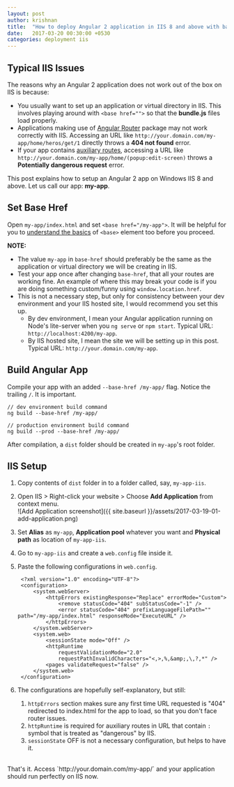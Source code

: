 ```yaml
---
layout: post
author: krishnan
title:  "How to deploy Angular 2 application in IIS 8 and above with base URL"
date:   2017-03-20 00:30:00 +0530
categories: deployment iis
---
```


## Typical IIS Issues

The reasons why an Angular 2 application does not work out of the box on IIS is because:

* You usually want to set up an application or virtual directory in IIS. This involves
playing around with `<base href="">` so that the **bundle.js** files load properly.
* Applications making use of [Angular Router][2] package may not work correctly with IIS.
Accessing an URL like `http://your.domain.com/my-app/home/heros/get/1` directly throws a
**404 not found** error.
* If your app contains [auxiliary routes][3], accessing a URL like
`http://your.domain.com/my-app/home/(popup:edit-screen)`
throws a **Potentially dangerous request** error.

This post explains how to setup an Angular 2 app on Windows IIS 8 and above.
Let us call our app: **my-app**.


## Set Base Href

Open `my-app/index.html` and set `<base href="/my-app">`. It will be helpful for you to
[understand the basics][4] of `<base>` element too before you proceed.

**NOTE:**
* The value `my-app` in `base-href` should preferably be the same as the application or
virtual directory we will be creating in IIS.
* Test your app once after changing `base-href`, that all your routes are working fine. An example
of where this may break your code is if you are doing something custom/funny using `window.location.href`.
* This is not a necessary step, but only for consistency between your dev environment and
your IIS hosted site, I would recommend you set this up.
    * By dev environment, I mean your Angular application running on Node's lite-server when you 
    `ng serve` or `npm start`. Typical URL: `http://localhost:4200/my-app`.
    * By IIS hosted site, I mean the site we will be setting up in this post. Typical URL:
    `http://your.domain.com/my-app`.


## Build Angular App

Compile your app with an added `--base-href /my-app/` flag. Notice the trailing `/`. It is important.

    // dev environment build command
    ng build --base-href /my-app/
    
    // production environment build command
    ng build --prod --base-href /my-app/

After compilation, a `dist` folder should be created in `my-app`'s root folder.


## IIS Setup

1. Copy contents of `dist` folder in to a folder called, say, `my-app-iis`.
1. Open IIS > Right-click your website > Choose **Add Application** from context menu.<br>
![Add Application screenshot]({{ site.baseurl }}/assets/2017-03-19-01-add-application.png)
1. Set **Alias** as `my-app`, **Application pool** whatever you want and
**Physical path** as location of `my-app-iis`.
1. Go to `my-app-iis` and create a `web.config` file inside it.
1. Paste the following configurations in `web.config`.

        <?xml version="1.0" encoding="UTF-8"?>
        <configuration>
            <system.webServer>
                <httpErrors existingResponse="Replace" errorMode="Custom">
                    <remove statusCode="404" subStatusCode="-1" />
                    <error statusCode="404" prefixLanguageFilePath="" path="/my-app/index.html" responseMode="ExecuteURL" />
                </httpErrors>
            </system.webServer>
            <system.web>
                <sessionState mode="Off" />
                <httpRuntime
                    requestValidationMode="2.0"
                    requestPathInvalidCharacters="<,>,%,&amp;,\,?,*" />
                <pages validateRequest="false" />
            </system.web>
        </configuration>

1. The configurations are hopefully self-explanatory, but still:
    1. `httpErrors` section makes sure any first time URL requested is "404" redirected
    to index.html for the app to load, so that you don't face router issues.
    1. `httpRuntime` is required for auxiliary routes in URL that contain `:` symbol
    that is treated as "dangerous" by IIS.
    1. `sessionState` OFF is not a necessary configuration, but helps to have it.

<br>
That's it. Access `http://your.domain.com/my-app/` and your application should run perfectly on IIS now.


[1]: https://github.com/angular/angular-cli
[2]: https://angular.io/docs/ts/latest/guide/router.html
[3]: https://angular.io/docs/ts/latest/guide/router.html#!#named-outlets
[4]: https://www.w3schools.com/tags/tag_base.asp

